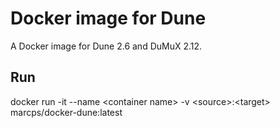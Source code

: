 # Docker image for Dune

A Docker image for Dune 2.6 and DuMuX 2.12.

## Run
docker run -it --name \<container name\> -v \<source\>:\<target\> marcps/docker-dune:latest

